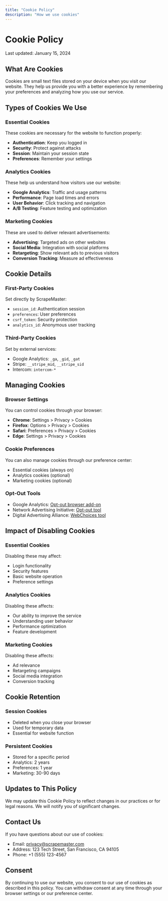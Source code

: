 ```yaml
---
title: "Cookie Policy"
description: "How we use cookies"
---
```


# Cookie Policy

Last updated: January 15, 2024

## What Are Cookies

Cookies are small text files stored on your device when you visit our website. They help us provide you with a better experience by remembering your preferences and analyzing how you use our service.

## Types of Cookies We Use

### Essential Cookies
These cookies are necessary for the website to function properly:
- **Authentication**: Keep you logged in
- **Security**: Protect against attacks
- **Session**: Maintain your session state
- **Preferences**: Remember your settings

### Analytics Cookies
These help us understand how visitors use our website:
- **Google Analytics**: Traffic and usage patterns
- **Performance**: Page load times and errors
- **User Behavior**: Click tracking and navigation
- **A/B Testing**: Feature testing and optimization

### Marketing Cookies
These are used to deliver relevant advertisements:
- **Advertising**: Targeted ads on other websites
- **Social Media**: Integration with social platforms
- **Retargeting**: Show relevant ads to previous visitors
- **Conversion Tracking**: Measure ad effectiveness

## Cookie Details

### First-Party Cookies
Set directly by ScrapeMaster:
- `session_id`: Authentication session
- `preferences`: User preferences
- `csrf_token`: Security protection
- `analytics_id`: Anonymous user tracking

### Third-Party Cookies
Set by external services:
- Google Analytics: `_ga`, `_gid`, `_gat`
- Stripe: `__stripe_mid`, `__stripe_sid`
- Intercom: `intercom-*`

## Managing Cookies

### Browser Settings
You can control cookies through your browser:
- **Chrome**: Settings > Privacy > Cookies
- **Firefox**: Options > Privacy > Cookies
- **Safari**: Preferences > Privacy > Cookies
- **Edge**: Settings > Privacy > Cookies

### Cookie Preferences
You can also manage cookies through our preference center:
- Essential cookies (always on)
- Analytics cookies (optional)
- Marketing cookies (optional)

### Opt-Out Tools
- Google Analytics: [Opt-out browser add-on](https://tools.google.com/dlpage/gaoptout)
- Network Advertising Initiative: [Opt-out tool](http://optout.networkadvertising.org/)
- Digital Advertising Alliance: [WebChoices tool](http://optout.aboutads.info/)

## Impact of Disabling Cookies

### Essential Cookies
Disabling these may affect:
- Login functionality
- Security features
- Basic website operation
- Preference settings

### Analytics Cookies
Disabling these affects:
- Our ability to improve the service
- Understanding user behavior
- Performance optimization
- Feature development

### Marketing Cookies
Disabling these affects:
- Ad relevance
- Retargeting campaigns
- Social media integration
- Conversion tracking

## Cookie Retention

### Session Cookies
- Deleted when you close your browser
- Used for temporary data
- Essential for website function

### Persistent Cookies
- Stored for a specific period
- Analytics: 2 years
- Preferences: 1 year
- Marketing: 30-90 days

## Updates to This Policy

We may update this Cookie Policy to reflect changes in our practices or for legal reasons. We will notify you of significant changes.

## Contact Us

If you have questions about our use of cookies:

- Email: privacy@scrapemaster.com
- Address: 123 Tech Street, San Francisco, CA 94105
- Phone: +1 (555) 123-4567

## Consent

By continuing to use our website, you consent to our use of cookies as described in this policy. You can withdraw consent at any time through your browser settings or our preference center.